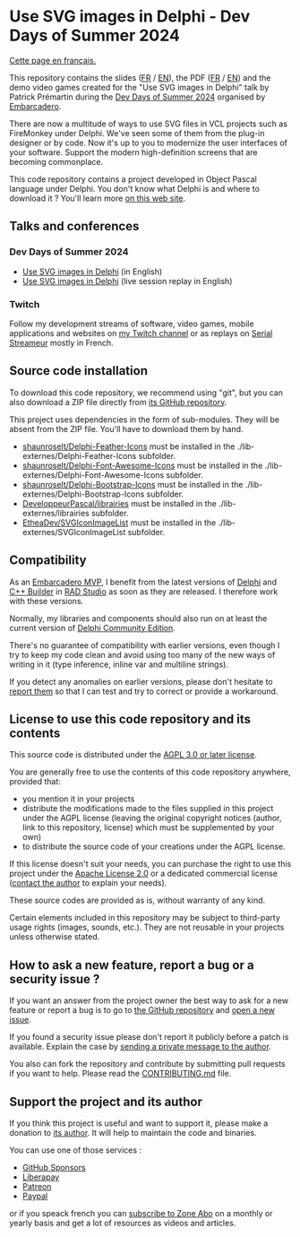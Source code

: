 # Use SVG images in Delphi - Dev Days of Summer 2024

[Cette page en français.](LISEZMOI.md)

This repository contains the slides ([FR](slides-FR/) / [EN](slides-EN/)), the PDF ([FR](UseSVGImagesInDelphi-FR.pdf) / [EN](UseSVGImagesInDelphi-EN.pdf)) and the demo video games created for the "Use SVG images in Delphi" talk by Patrick Prémartin during the [Dev Days of Summer 2024](https://www.codegear.com/DevDaysofSummer/) organised by [Embarcadero](https://www.embarcadero.com).

There are now a multitude of ways to use SVG files in VCL projects such as FireMonkey under Delphi. We've seen some of them from the plug-in designer or by code. Now it's up to you to modernize the user interfaces of your software. Support the modern high-definition screens that are becoming commonplace.

This code repository contains a project developed in Object Pascal language under Delphi. You don't know what Delphi is and where to download it ? You'll learn more [on this web site](https://delphi-resources.developpeur-pascal.fr/).

## Talks and conferences

### Dev Days of Summer 2024

* [Use SVG images in Delphi](https://serialstreameur.fr/use-svg-images-in-delphi.html) (in English)
* [Use SVG images in Delphi](https://www.youtube.com/watch?v=_KEPLbJlKX0&list=PLwUPJvR9mZHgsi1qTMqvDtXFIqwXewt6u&index=14&pp=iAQB) (live session replay in English)

### Twitch

Follow my development streams of software, video games, mobile applications and websites on [my Twitch channel](https://www.twitch.tv/patrickpremartin) or as replays on [Serial Streameur](https://serialstreameur.fr) mostly in French.

## Source code installation

To download this code repository, we recommend using "git", but you can also download a ZIP file directly from [its GitHub repository](https://github.com/DeveloppeurPascal/DevDaysOfSummer2024-UseSVGImagesInDelphi).

This project uses dependencies in the form of sub-modules. They will be absent from the ZIP file. You'll have to download them by hand.

* [shaunroselt/Delphi-Feather-Icons](https://github.com/shaunroselt/Delphi-Feather-Icons) must be installed in the ./lib-externes/Delphi-Feather-Icons subfolder.
* [shaunroselt/Delphi-Font-Awesome-Icons](https://github.com/shaunroselt/Delphi-Font-Awesome-Icons) must be installed in the ./lib-externes/Delphi-Font-Awesome-Icons subfolder.
* [shaunroselt/Delphi-Bootstrap-Icons](https://github.com/shaunroselt/Delphi-Bootstrap-Icons) must be installed in the ./lib-externes/Delphi-Bootstrap-Icons subfolder.
* [DeveloppeurPascal/librairies](https://github.com/DeveloppeurPascal/librairies) must be installed in the ./lib-externes/librairies subfolder.
* [EtheaDev/SVGIconImageList](https://github.com/EtheaDev/SVGIconImageList) must be installed in the ./lib-externes/SVGIconImageList subfolder.

## Compatibility

As an [Embarcadero MVP](https://www.embarcadero.com/resources/partners/mvp-directory), I benefit from the latest versions of [Delphi](https://www.embarcadero.com/products/delphi) and [C++ Builder](https://www.embarcadero.com/products/cbuilder) in [RAD Studio](https://www.embarcadero.com/products/rad-studio) as soon as they are released. I therefore work with these versions.

Normally, my libraries and components should also run on at least the current version of [Delphi Community Edition](https://www.embarcadero.com/products/delphi/starter).

There's no guarantee of compatibility with earlier versions, even though I try to keep my code clean and avoid using too many of the new ways of writing in it (type inference, inline var and multiline strings).

If you detect any anomalies on earlier versions, please don't hesitate to [report them](https://github.com/DeveloppeurPascal/DevDaysOfSummer2024-UseSVGImagesInDelphi/issues) so that I can test and try to correct or provide a workaround.

## License to use this code repository and its contents

This source code is distributed under the [AGPL 3.0 or later license](https://choosealicense.com/licenses/agpl-3.0/).

You are generally free to use the contents of this code repository anywhere, provided that:
* you mention it in your projects
* distribute the modifications made to the files supplied in this project under the AGPL license (leaving the original copyright notices (author, link to this repository, license) which must be supplemented by your own)
* to distribute the source code of your creations under the AGPL license.

If this license doesn't suit your needs, you can purchase the right to use this project under the [Apache License 2.0](https://choosealicense.com/licenses/apache-2.0/) or a dedicated commercial license ([contact the author](https://developpeur-pascal.fr/nous-contacter.php) to explain your needs).

These source codes are provided as is, without warranty of any kind.

Certain elements included in this repository may be subject to third-party usage rights (images, sounds, etc.). They are not reusable in your projects unless otherwise stated.

## How to ask a new feature, report a bug or a security issue ?

If you want an answer from the project owner the best way to ask for a new feature or report a bug is to go to [the GitHub repository](https://github.com/DeveloppeurPascal/DevDaysOfSummer2024-UseSVGImagesInDelphi) and [open a new issue](https://github.com/DeveloppeurPascal/DevDaysOfSummer2024-UseSVGImagesInDelphi/issues).

If you found a security issue please don't report it publicly before a patch is available. Explain the case by [sending a private message to the author](https://developpeur-pascal.fr/nous-contacter.php).

You also can fork the repository and contribute by submitting pull requests if you want to help. Please read the [CONTRIBUTING.md](CONTRIBUTING.md) file.

## Support the project and its author

If you think this project is useful and want to support it, please make a donation to [its author](https://github.com/DeveloppeurPascal). It will help to maintain the code and binaries.

You can use one of those services :

* [GitHub Sponsors](https://github.com/sponsors/DeveloppeurPascal)
* [Liberapay](https://liberapay.com/PatrickPremartin)
* [Patreon](https://www.patreon.com/patrickpremartin)
* [Paypal](https://www.paypal.com/paypalme/patrickpremartin)

or if you speack french you can [subscribe to Zone Abo](https://zone-abo.fr/nos-abonnements.php) on a monthly or yearly basis and get a lot of resources as videos and articles.
